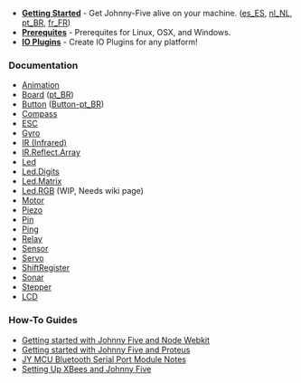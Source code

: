 - **[Getting Started](https://github.com/rwldrn/johnny-five/wiki/Getting-Started)** - Get Johnny-Five alive on your machine. ([es_ES][], [nl_NL][], [pt_BR][], [fr_FR][])
- **[Prerequites](https://github.com/rwaldron/johnny-five/wiki/Prerequites)** - Prerequites for Linux, OSX, and Windows.
- **[IO Plugins](https://github.com/rwaldron/johnny-five/wiki/IO-Plugins)** - Create IO Plugins for any platform!

[es_ES]: https://github.com/rwaldron/johnny-five/wiki/Getting-Started-es_ES
[nl_NL]: https://github.com/rwaldron/johnny-five/wiki/Getting-Started-nl_NL
[pt_BR]: https://github.com/rwaldron/johnny-five/wiki/Getting-Started-pt_BR
[fr_FR]: https://github.com/rwaldron/johnny-five/wiki/Getting-Started-fr_FR

### Documentation 
- [Animation](https://github.com/rwldrn/johnny-five/wiki/Animation)
- [Board](https://github.com/rwldrn/johnny-five/wiki/Board) ([pt_BR][])
- [Button](https://github.com/rwaldron/johnny-five/wiki/Button) ([Button-pt_BR][])
- [Compass](https://github.com/rwaldron/johnny-five/wiki/Compass)
- [ESC](https://github.com/rwaldron/johnny-five/wiki/ESC)
- [Gyro](https://github.com/rwaldron/johnny-five/wiki/Gyro)
- [IR (Infrared)](https://github.com/rwldrn/johnny-five/wiki/Infrared)
- [IR.Reflect.Array](https://github.com/rwldrn/johnny-five/wiki/IR.Reflect.Array)
- [Led](https://github.com/rwldrn/johnny-five/wiki/Led)
- [Led.Digits](https://github.com/rwaldron/johnny-five/wiki/Led.Digits)
- [Led.Matrix](https://github.com/rwaldron/johnny-five/wiki/Led.Matrix)
- [Led.RGB](https://github.com/rwaldron/johnny-five/blob/master/docs/led-rgb.md) (WIP, Needs wiki page)
- [Motor](https://github.com/rwldrn/johnny-five/wiki/Motor)
- [Piezo](https://github.com/rwaldron/johnny-five/wiki/Piezo)
- [Pin](https://github.com/rwldrn/johnny-five/wiki/Pin)
- [Ping](https://github.com/rwldrn/johnny-five/wiki/Ping)
- [Relay](https://github.com/rwaldron/johnny-five/wiki/Relay)
- [Sensor](https://github.com/rwldrn/johnny-five/wiki/Sensor)
- [Servo](https://github.com/rwldrn/johnny-five/wiki/Servo)
- [ShiftRegister](https://github.com/rwaldron/johnny-five/wiki/ShiftRegister)
- [Sonar](https://github.com/rwldrn/johnny-five/wiki/Sonar)
- [Stepper](https://github.com/rwldrn/johnny-five/wiki/Stepper)
- [LCD](https://github.com/rwaldron/johnny-five/wiki/LCD)

[pt_BR]: https://github.com/rwaldron/johnny-five/wiki/Board-pt_BR
[Button-pt_BR]: https://github.com/rwaldron/johnny-five/wiki/Button-pt_BR

### How-To Guides
- [Getting started with Johnny Five and Node Webkit](https://github.com/rwaldron/johnny-five/wiki/Getting-started-with-Johnny-Five-and-Node-Webkit)
- [Getting started with Johnny Five and Proteus](https://github.com/rwaldron/johnny-five/wiki/Getting-started-with-Johnny-Five-and-Proteus)
- [JY MCU Bluetooth Serial Port Module Notes](https://github.com/rwldrn/johnny-five/wiki/JY-MCU-Bluetooth-Serial-Port-Module-Notes)
- [Setting Up XBees and Johnny Five](https://github.com/rwaldron/johnny-five/wiki/Setting-Up-XBees-and-Johnny-Five)


